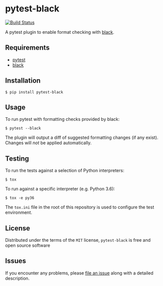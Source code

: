 pytest-black
============

[![Build Status](https://travis-ci.org/shopkeep/pytest-black.svg?branch=master)](https://travis-ci.org/shopkeep/pytest-black)

A pytest plugin to enable format checking with [black](https://github.com/ambv/black).


Requirements
------------

* [pytest](https://docs.pytest.org/en/latest/)
* [black](https://github.com/ambv/black)


Installation
------------

```
$ pip install pytest-black
```


Usage
-----

To run pytest with formatting checks provided by black:

```
$ pytest --black
```

The plugin will output a diff of suggested formatting changes (if any exist). Changes will _not_ be applied automatically.


Testing
-------

To run the tests against a selection of Python interpreters:

```
$ tox
```

To run against a specific interpreter (e.g. Python 3.6):

```
$ tox -e py36
```

The `tox.ini` file in the root of this repository is used to configure the test environment.


License
-------

Distributed under the terms of the `MIT` license, `pytest-black` is free and open source software


Issues
------

If you encounter any problems, please [file an issue](https://github.com/shopkeep/pytest-black/issues) along with a detailed description.
